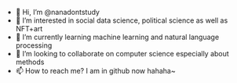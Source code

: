 - 👋 Hi, I’m @nanadontstudy
- 👀 I’m interested in social data science, political science as well as NFT+art
- 🌱 I’m currently learning machine learning and natural language processing
- 💞️ I’m looking to collaborate on computer science especially about methods
- 📫 How to reach me? I am in github now hahaha~

<!---
nanadontstudy/nanadontstudy is a ✨ special ✨ repository because its `README.md` (this file) appears on your GitHub profile.
You can click the Preview link to take a look at your changes.
--->
